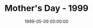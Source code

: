 ---
layout: series
series: "Mother's Day - 1999"
permalink: "/mothers-day-1999/"
title: "Mother's Day - 1999"
date: 1999-05-09 00:00:00
endDate: 1900-01-01 00:00:00
description: "Special Mother's Day message "
src: "http://s3.amazonaws.com/crossroads-media/images/GenericCrnerSign.jpg"
---